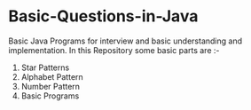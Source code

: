 # Basic-Questions-in-Java
Basic Java Programs for interview and basic understanding and implementation.
In this Repository some basic parts are :- 
1. Star Patterns
2. Alphabet Pattern
3. Number Pattern
4. Basic Programs
 
